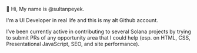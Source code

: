 👋 Hi, My name is @sultanpeyek.

I'm a UI Developer in real life and this is my alt Github account.

I’ve been currently active in contributing to several Solana projects by trying to submit PRs of any opportunity area that I could help (esp. on HTML, CSS, Presentational JavaScript, SEO, and site performance).

<!---
sultanpeyek/sultanpeyek is a ✨ special ✨ repository because its `README.md` (this file) appears on your GitHub profile.
You can click the Preview link to take a look at your changes.
--->
